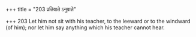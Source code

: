 +++
title = "203 प्रतिवाते ऽनुवाते"

+++
203	Let him not sit with his teacher, to the leeward or to the windward (of him); nor let him say anything which his teacher cannot hear.